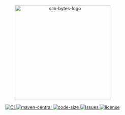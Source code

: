 <p align="center">
    <img src="https://scx.cool/scx-logo/scx-bytes-logo.svg" width="300px"  alt="scx-bytes-logo"/>
</p>
<p align="center">
    <a target="_blank" href="https://github.com/scx567888/scx-bytes/actions/workflows/ci.yml">
        <img src="https://github.com/scx567888/scx-bytes/actions/workflows/ci.yml/badge.svg" alt="CI"/>
    </a>
    <a target="_blank" href="https://central.sonatype.com/artifact/cool.scx/scx-bytes">
        <img src="https://img.shields.io/maven-central/v/cool.scx/scx-bytes?color=ff69b4" alt="maven-central"/>
    </a>
    <a target="_blank" href="https://github.com/scx567888/scx-bytes">
        <img src="https://img.shields.io/github/languages/code-size/scx567888/scx-bytes?color=orange" alt="code-size"/>
    </a>
    <a target="_blank" href="https://github.com/scx567888/scx-bytes/issues">
        <img src="https://img.shields.io/github/issues/scx567888/scx-bytes" alt="issues"/>
    </a>
    <a target="_blank" href="https://github.com/scx567888/scx-bytes/blob/master/LICENSE">
        <img src="https://img.shields.io/github/license/scx567888/scx-bytes" alt="license"/>
    </a>
</p>
